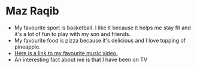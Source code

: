 # Maz Raqib

- My favourite sport is basketball. I like it because it helps me stay fit and it's a lot of fun to play with my son and friends.
- My favourite food is pizza because it's delicious and I love topping of pineapple.
- [Here is a link to my favourite music video.](https://www.youtube.com/watch?v=dQw4w9WgXcQ)
- An interesting fact about me is that I have been on TV

